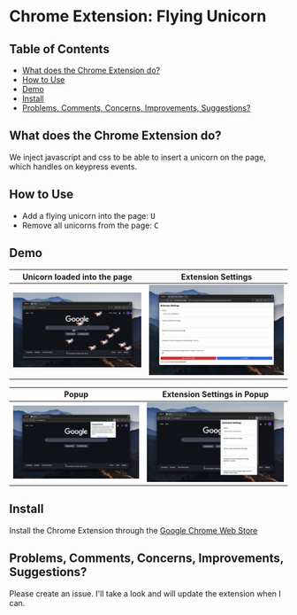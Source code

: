 # Chrome Extension: Flying Unicorn

## Table of Contents

- [What does the Chrome Extension do?](#what-does-the-chrome-extension-do)
- [How to Use](#how-to-use)
- [Demo](#demo)
- [Install](#install)
- [Problems, Comments, Concerns, Improvements, Suggestions?](#problems-comments-concerns-improvements-suggestions)

## What does the Chrome Extension do?

We inject javascript and css to be able to insert a unicorn on the page, which handles on keypress events.

## How to Use

- Add a flying unicorn into the page: <kbd>U</kbd>
- Remove all unicorns from the page: <kbd>C</kbd>

## Demo

| Unicorn loaded into the page                                           | Extension Settings                                |
| ---------------------------------------------------------------------- | ------------------------------------------------- |
| ![Content Script Loaded](demo/assets/images/content-script-loaded.png) | ![Settings UI](demo/assets/images/options-ui.png) |

| Popup                                  | Extension Settings in Popup                                        |
| -------------------------------------- | ------------------------------------------------------------------ |
| ![Popup](demo/assets/images/popup.png) | ![Settings UI (Saved)](demo/assets/images/options-ui-in-popup.png) |

## Install

Install the Chrome Extension through the [Google Chrome Web Store](https://chrome.google.com/webstore/detail/flying-unicorn/cdedcjjdfckjnageanlcifalkpnjdbpg)

## Problems, Comments, Concerns, Improvements, Suggestions?

Please create an issue. I'll take a look and will update the extension when I can.
